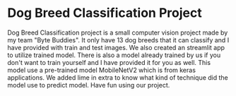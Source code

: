 # Dog Breed Classification Project

Dog Breed Classification project is a small computer vision project made by my team "Byte Buddies".
It only have 13 dog breeds that it can classify and I have provided with train and test images.
We also created an streamlit app to utilize trained model.
There is also a model already trained by us if you don't want to train yourself and I have provided it for you as well.
This model use a pre-trained model MobileNetV2 which is from keras applications.
We added lime in extra to know what kind of technique did the model use to predict model.
Have fun using our project.
